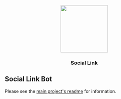 <p align="center">
   <br/>
   <a href="https://social-link.xyz" target="_blank"><img width="150px" src="https://social-link.xyz/social-link-1024.png" /></a>
   <h3 align="center">Social Link</h3>
</p>

## Social Link Bot

Please see the [main project's readme](https://github.com/floomby/discord-link-site#readme) for information.

